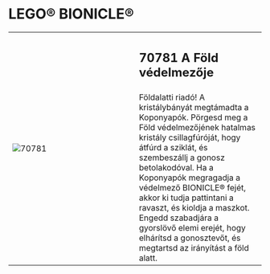 # LEGO® BIONICLE®

<table width="100%">
<tr>
<td rowspan="2" width="50%"><img alt="70781" src="https://www.lego.com/cdn/cs/catalog/assets/blt4117e290a5f31d5a/1/LEGO_70781_box1_in_1488.png"></td>
<td><h2>70781 A Föld védelmezője</h2></td>
</tr>
<tr>
<td>Földalatti riadó! A kristálybányát megtámadta a Koponyapók. Pörgesd meg a Föld védelmezőjének hatalmas kristály csillagfúróját, hogy átfúrd a sziklát, és szembeszállj a gonosz betolakodóval. Ha a Koponyapók megragadja a védelmező BIONICLE® fejét, akkor ki tudja pattintani a ravaszt, és kioldja a maszkot. Engedd szabadjára a gyorslövő elemi erejét, hogy elhárítsd a gonosztevőt, és megtartsd az irányítást a föld alatt.</td>
</tr>
</table>